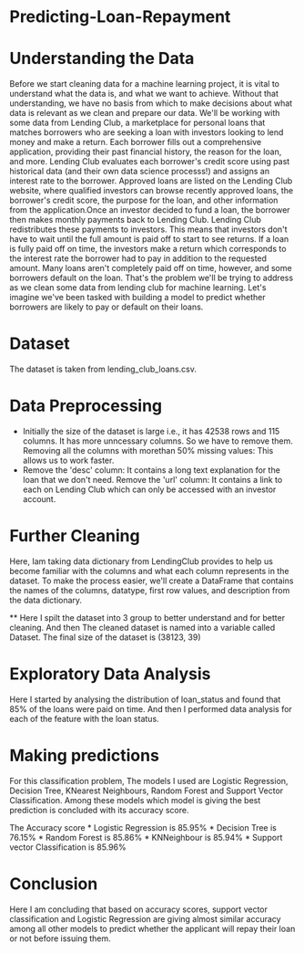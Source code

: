 # Predicting-Loan-Repayment

# Understanding the Data
Before we start cleaning data for a machine learning project, it is vital to understand what the data is, and what we want to achieve. Without that understanding, we have no basis from which to make decisions about what data is relevant as we clean and prepare our data. We'll be working with some data from Lending Club, a marketplace for personal loans that matches borrowers who are seeking a loan with investors looking to lend money and make a return. Each borrower fills out a comprehensive application, providing their past financial history, the reason for the loan, and more. Lending Club evaluates each borrower's credit score using past historical data (and their own data science processs!) and assigns an interest rate to the borrower. Approved loans are listed on the Lending Club website, where qualified investors can browse recently approved loans, the borrower's credit score, the purpose for the loan, and other information from the application.Once an investor decided to fund a loan, the borrower then makes monthly payments back to Lending Club. Lending Club redistributes these payments to investors. This means that investors don't have to wait until the full amount is paid off to start to see returns. If a loan is fully paid off on time, the investors make a return which corresponds to the interest rate the borrower had to pay in addition to the requested amount. Many loans aren't completely paid off on time, however, and some borrowers default on the loan. That's the problem we'll be trying to address as we clean some data from lending club for machine learning. Let's imagine we've been tasked with building a model to predict whether borrowers are likely to pay or default on their loans.

# Dataset
The dataset is taken from lending_club_loans.csv.

# Data Preprocessing
* Initially the size of the dataset is large i.e., it has 42538 rows and 115 columns. It has more unncessary columns. So we have to remove them. Removing all the columns with morethan 50% missing values: This allows us to work faster.
* Remove the 'desc' column: It contains a long text explanation for the loan that we don't need. Remove the 'url' column: It contains a link to each on Lending Club which can only be accessed with an investor account.

# Further Cleaning
Here, Iam taking data dictionary from LendingClub provides to help us become familiar with the columns and what each column represents in the dataset. To make the process easier, we'll create a DataFrame that contains the names of the columns, datatype, first row values, and description from the data dictionary.

** Here I spilt the dataset into 3 group to better understand and for better cleaning. And then The cleaned dataset is named into a variable called Dataset. The final size of the dataset is (38123, 39)

# Exploratory Data Analysis

Here I started by analysing the distribution of loan_status and found that 85% of the loans were paid on time. And then I performed data analysis for each of the feature with the loan status. 

# Making predictions

For this classification problem, The models I used are Logistic Regression, Decision Tree, KNearest Neighbours, Random Forest and Support Vector Classification. Among these models which model is giving the best prediction is concluded with its accuracy score.

The Accuracy score 
      *   Logistic Regression is 85.95%
      *   Decision Tree is 76.15%
      *   Random Forest is 85.86%
      *   KNNeighbour is 85.94%
      *   Support vector Classification is 85.96%

# Conclusion

Here I am concluding that based on accuracy scores, support vector classification and Logistic Regression are giving almost similar accuracy among all other models to predict whether the applicant will repay their loan or not before issuing them. 




